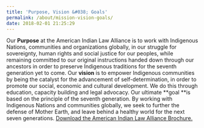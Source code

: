 ```yaml
---
title: 'Purpose, Vision &#038; Goals'
permalink: /about/mission-vision-goals/
date: 2018-02-01 21:25:29
---
```

Our **Purpose** at the American Indian Law Alliance is to work with Indigenous Nations, communities and organizations globally, in our struggle for sovereignty, human rights and social justice for our peoples, while remaining committed to our original instructions handed down through our ancestors in order to preserve Indigenous traditions for the seventh generation yet to come. Our **vision** is to empower Indigenous communities by being the catalyst for the advancement of self-determination, in order to promote our social, economic and cultural development. We do this through education, capacity building and legal advocacy. Our ultimate **goal **is based on the principle of the seventh generation. By working with Indigenous Nations and communities globally, we seek to further the defense of Mother Earth, and leave behind a healthy world for the next seven generations. [Download the American Indian Law Alliance Brochure.](https://aila.ngo/wp-content/uploads/2018/02/AILA-Brochure.pdf)
